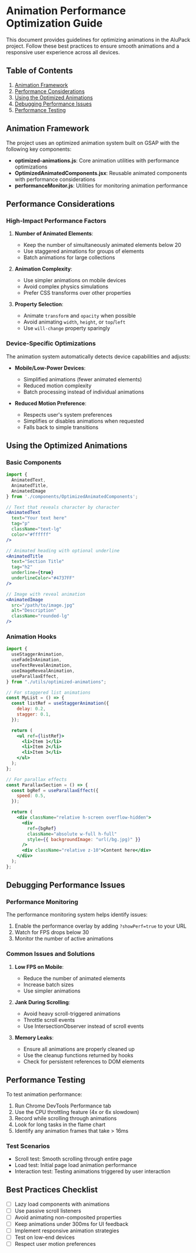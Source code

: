# Animation Performance Optimization Guide

This document provides guidelines for optimizing animations in the AluPack project. Follow these best practices to ensure smooth animations and a responsive user experience across all devices.

## Table of Contents

1. [Animation Framework](#animation-framework)
2. [Performance Considerations](#performance-considerations)
3. [Using the Optimized Animations](#using-the-optimized-animations)
4. [Debugging Performance Issues](#debugging-performance-issues)
5. [Performance Testing](#performance-testing)

## Animation Framework

The project uses an optimized animation system built on GSAP with the following key components:

- **optimized-animations.js**: Core animation utilities with performance optimizations
- **OptimizedAnimatedComponents.jsx**: Reusable animated components with performance considerations
- **performanceMonitor.js**: Utilities for monitoring animation performance

## Performance Considerations

### High-Impact Performance Factors

1. **Number of Animated Elements**:

   - Keep the number of simultaneously animated elements below 20
   - Use staggered animations for groups of elements
   - Batch animations for large collections

2. **Animation Complexity**:

   - Use simpler animations on mobile devices
   - Avoid complex physics simulations
   - Prefer CSS transforms over other properties

3. **Property Selection**:
   - Animate `transform` and `opacity` when possible
   - Avoid animating `width`, `height`, or `top`/`left`
   - Use `will-change` property sparingly

### Device-Specific Optimizations

The animation system automatically detects device capabilities and adjusts:

- **Mobile/Low-Power Devices**:

  - Simplified animations (fewer animated elements)
  - Reduced motion complexity
  - Batch processing instead of individual animations

- **Reduced Motion Preference**:
  - Respects user's system preferences
  - Simplifies or disables animations when requested
  - Falls back to simple transitions

## Using the Optimized Animations

### Basic Components

```jsx
import {
  AnimatedText,
  AnimatedTitle,
  AnimatedImage
} from './components/OptimizedAnimatedComponents';

// Text that reveals character by character
<AnimatedText
  text="Your text here"
  tag="p"
  className="text-lg"
  color="#ffffff"
/>

// Animated heading with optional underline
<AnimatedTitle
  text="Section Title"
  tag="h2"
  underline={true}
  underlineColor="#4737FF"
/>

// Image with reveal animation
<AnimatedImage
  src="/path/to/image.jpg"
  alt="Description"
  className="rounded-lg"
/>
```

### Animation Hooks

```jsx
import {
  useStaggerAnimation,
  useFadeInAnimation,
  useTextRevealAnimation,
  useImageRevealAnimation,
  useParallaxEffect,
} from "./utils/optimized-animations";

// For staggered list animations
const MyList = () => {
  const listRef = useStaggerAnimation({
    delay: 0.2,
    stagger: 0.1,
  });

  return (
    <ul ref={listRef}>
      <li>Item 1</li>
      <li>Item 2</li>
      <li>Item 3</li>
    </ul>
  );
};

// For parallax effects
const ParallaxSection = () => {
  const bgRef = useParallaxEffect({
    speed: 0.5,
  });

  return (
    <div className="relative h-screen overflow-hidden">
      <div
        ref={bgRef}
        className="absolute w-full h-full"
        style={{ backgroundImage: "url(/bg.jpg)" }}
      />
      <div className="relative z-10">Content here</div>
    </div>
  );
};
```

## Debugging Performance Issues

### Performance Monitoring

The performance monitoring system helps identify issues:

1. Enable the performance overlay by adding `?showPerf=true` to your URL
2. Watch for FPS drops below 30
3. Monitor the number of active animations

### Common Issues and Solutions

1. **Low FPS on Mobile**:

   - Reduce the number of animated elements
   - Increase batch sizes
   - Use simpler animations

2. **Jank During Scrolling**:

   - Avoid heavy scroll-triggered animations
   - Throttle scroll events
   - Use IntersectionObserver instead of scroll events

3. **Memory Leaks**:
   - Ensure all animations are properly cleaned up
   - Use the cleanup functions returned by hooks
   - Check for persistent references to DOM elements

## Performance Testing

To test animation performance:

1. Run Chrome DevTools Performance tab
2. Use the CPU throttling feature (4x or 6x slowdown)
3. Record while scrolling through animations
4. Look for long tasks in the flame chart
5. Identify any animation frames that take > 16ms

### Test Scenarios

- Scroll test: Smooth scrolling through entire page
- Load test: Initial page load animation performance
- Interaction test: Testing animations triggered by user interaction

## Best Practices Checklist

- [ ] Lazy load components with animations
- [ ] Use passive scroll listeners
- [ ] Avoid animating non-composited properties
- [ ] Keep animations under 300ms for UI feedback
- [ ] Implement responsive animation strategies
- [ ] Test on low-end devices
- [ ] Respect user motion preferences
